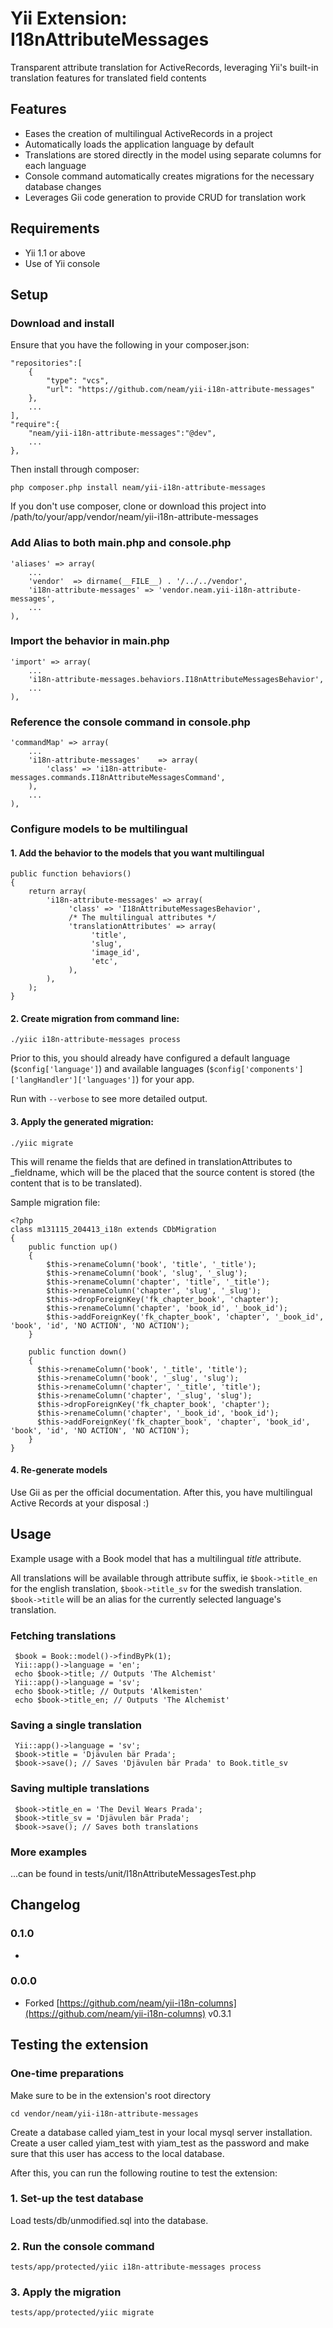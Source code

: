 Yii Extension: I18nAttributeMessages
==========================

Transparent attribute translation for ActiveRecords, leveraging Yii's built-in translation features for translated field contents

Features
--------

 * Eases the creation of multilingual ActiveRecords in a project
 * Automatically loads the application language by default
 * Translations are stored directly in the model using separate columns for each language
 * Console command automatically creates migrations for the necessary database changes
 * Leverages Gii code generation to provide CRUD for translation work

Requirements
------------------

 * Yii 1.1 or above
 * Use of Yii console

Setup
-----

### Download and install

Ensure that you have the following in your composer.json:

    "repositories":[
        {
            "type": "vcs",
            "url": "https://github.com/neam/yii-i18n-attribute-messages"
        },
        ...
    ],
    "require":{
        "neam/yii-i18n-attribute-messages":"@dev",
        ...
    },

Then install through composer:

    php composer.php install neam/yii-i18n-attribute-messages

If you don't use composer, clone or download this project into /path/to/your/app/vendor/neam/yii-i18n-attribute-messages

### Add Alias to both main.php and console.php
    'aliases' => array(
        ...
        'vendor'  => dirname(__FILE__) . '/../../vendor',
        'i18n-attribute-messages' => 'vendor.neam.yii-i18n-attribute-messages',
        ...
    ),

### Import the behavior in main.php

    'import' => array(
        ...
        'i18n-attribute-messages.behaviors.I18nAttributeMessagesBehavior',
        ...
    ),


### Reference the console command in console.php

    'commandMap' => array(
        ...
        'i18n-attribute-messages'    => array(
            'class' => 'i18n-attribute-messages.commands.I18nAttributeMessagesCommand',
        ),
        ...
    ),


### Configure models to be multilingual

#### 1. Add the behavior to the models that you want multilingual

    public function behaviors()
    {
        return array(
            'i18n-attribute-messages' => array(
                 'class' => 'I18nAttributeMessagesBehavior',
                 /* The multilingual attributes */
                 'translationAttributes' => array(
                      'title',
                      'slug',
                      'image_id',
                      'etc',
                 ),
            ),
        );
    }

#### 2. Create migration from command line:

`./yiic i18n-attribute-messages process`

Prior to this, you should already have configured a default language (`$config['language']`) and available languages (`$config['components']['langHandler']['languages']`) for your app.

Run with `--verbose` to see more detailed output.

#### 3. Apply the generated migration:

`./yiic migrate`

This will rename the fields that are defined in translationAttributes to _fieldname, which will be the placed that the source content is stored (the content that is to be translated).

Sample migration file:

	<?php
    class m131115_204413_i18n extends CDbMigration
    {
        public function up()
        {
            $this->renameColumn('book', 'title', '_title');
            $this->renameColumn('book', 'slug', '_slug');
            $this->renameColumn('chapter', 'title', '_title');
            $this->renameColumn('chapter', 'slug', '_slug');
            $this->dropForeignKey('fk_chapter_book', 'chapter');
            $this->renameColumn('chapter', 'book_id', '_book_id');
            $this->addForeignKey('fk_chapter_book', 'chapter', '_book_id', 'book', 'id', 'NO ACTION', 'NO ACTION');
        }

        public function down()
        {
          $this->renameColumn('book', '_title', 'title');
          $this->renameColumn('book', '_slug', 'slug');
          $this->renameColumn('chapter', '_title', 'title');
          $this->renameColumn('chapter', '_slug', 'slug');
          $this->dropForeignKey('fk_chapter_book', 'chapter');
          $this->renameColumn('chapter', '_book_id', 'book_id');
          $this->addForeignKey('fk_chapter_book', 'chapter', 'book_id', 'book', 'id', 'NO ACTION', 'NO ACTION');
        }
    }

#### 4. Re-generate models

Use Gii as per the official documentation. After this, you have multilingual Active Records at your disposal :)

Usage
-----

Example usage with a Book model that has a multilingual *title* attribute.

All translations will be available through attribute suffix, ie `$book->title_en` for the english translation, `$book->title_sv` for the swedish translation. `$book->title` will be an alias for the currently selected language's translation.

### Fetching translations

     $book = Book::model()->findByPk(1);
     Yii::app()->language = 'en';
     echo $book->title; // Outputs 'The Alchemist'
     Yii::app()->language = 'sv';
     echo $book->title; // Outputs 'Alkemisten'
     echo $book->title_en; // Outputs 'The Alchemist'

### Saving a single translation

     Yii::app()->language = 'sv';
     $book->title = 'Djävulen bär Prada';
     $book->save(); // Saves 'Djävulen bär Prada' to Book.title_sv

### Saving multiple translations

     $book->title_en = 'The Devil Wears Prada';
     $book->title_sv = 'Djävulen bär Prada';
     $book->save(); // Saves both translations

### More examples

...can be found in tests/unit/I18nAttributeMessagesTest.php

Changelog
---------

### 0.1.0

-

### 0.0.0

- Forked [https://github.com/neam/yii-i18n-columns](https://github.com/neam/yii-i18n-columns) v0.3.1

Testing the extension
-------------

### One-time preparations

Make sure to be in the extension's root directory

    cd vendor/neam/yii-i18n-attribute-messages

Create a database called yiam_test in your local mysql server installation. Create a user called yiam_test with yiam_test as the password and make sure that this user has access to the local database.

After this, you can run the following routine to test the extension:

### 1. Set-up the test database

Load tests/db/unmodified.sql into the database.

### 2. Run the console command

    tests/app/protected/yiic i18n-attribute-messages process

### 3. Apply the migration

    tests/app/protected/yiic migrate

